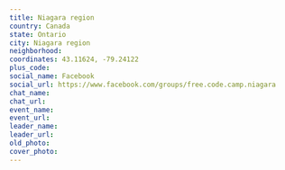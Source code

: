 ```yaml
---
title: Niagara region
country: Canada
state: Ontario
city: Niagara region
neighborhood: 
coordinates: 43.11624, -79.24122
plus_code:
social_name: Facebook
social_url: https://www.facebook.com/groups/free.code.camp.niagara
chat_name:
chat_url:
event_name:
event_url:
leader_name:
leader_url:
old_photo: 
cover_photo:
---
```

